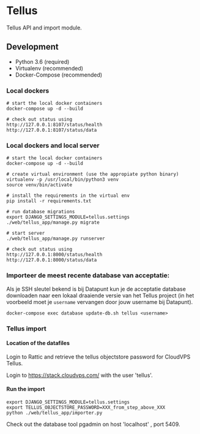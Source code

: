 # Tellus
Tellus API and import  module.

## Development 

* Python 3.6 (required)
* Virtualenv (recommended)
* Docker-Compose (recommended)

    
### Local dockers
    # start the local docker containers
	docker-compose up -d --build
		
	# check out status using
	http://127.0.0.1:8107/status/health
	http://127.0.0.1:8107/status/data
	
### Local dockers and local server
    # start the local docker containers
	docker-compose up -d --build
	
	# create virtual environment (use the appropiate python binary)
	virtualenv -p /usr/local/bin/python3 venv
    source venv/bin/activate
    
    # install the requirements in the virtual env
    pip install -r requirements.txt
    
    # run database migrations
    export DJANGO_SETTINGS_MODULE=tellus.settings
    ./web/tellus_app/manage.py migrate
    
    # start server
    ./web/tellus_app/manage.py runserver  
   
   	# check out status using
    http://127.0.0.1:8000/status/health
    http://127.0.0.1:8000/status/data

### Importeer de meest recente database van acceptatie:
Als je SSH sleutel bekend is bij Datapunt kun je de acceptatie database
downloaden naar een lokaal draaiende versie van het Tellus project (in
het voorbeeld moet je `username` vervangen door jouw username bij Datapunt).

    docker-compose exec database update-db.sh tellus <username>

### Tellus import
#### Location of the datafiles
Login to Rattic and retrieve the tellus objectstore password for CloudVPS Tellus.

Login to https://stack.cloudvps.com/ with the user 'tellus'.

#### Run the import

    export DJANGO_SETTINGS_MODULE=tellus.settings
    export TELLUS_OBJECTSTORE_PASSWORD=XXX_from_step_above_XXX
    python ./web/tellus_app/importer.py
    
Check out the database tool pgadmin on host 'localhost' , port 5409.

 

